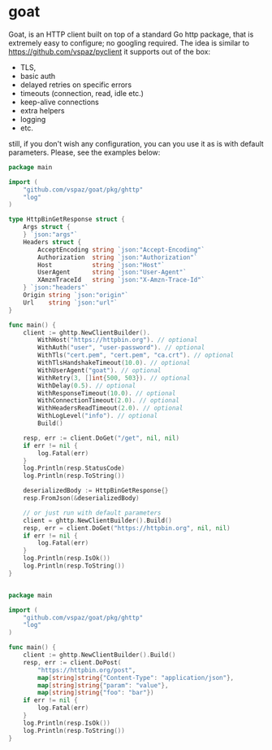 # goat

Goat, is an HTTP client built on top of a standard Go http package, that is extremely easy to configure; no googling
required. The idea is similar to https://github.com/vspaz/pyclient
it supports out of the box:

* TLS,
* basic auth
* delayed retries on specific errors
* timeouts (connection, read, idle etc.)
* keep-alive connections
* extra helpers
* logging
* etc.

still, if you don't wish any configuration, you can you use it as is with default parameters. Please, see the examples
below:

```go
package main

import (
	"github.com/vspaz/goat/pkg/ghttp"
	"log"
)

type HttpBinGetResponse struct {
	Args struct {
	} `json:"args"`
	Headers struct {
		AcceptEncoding string `json:"Accept-Encoding"`
		Authorization  string `json:"Authorization"`
		Host           string `json:"Host"`
		UserAgent      string `json:"User-Agent"`
		XAmznTraceId   string `json:"X-Amzn-Trace-Id"`
	} `json:"headers"`
	Origin string `json:"origin"`
	Url    string `json:"url"`
}

func main() {
	client := ghttp.NewClientBuilder().
		WithHost("https://httpbin.org"). // optional 
		WithAuth("user", "user-password"). // optional 
		WithTls("cert.pem", "cert.pem", "ca.crt"). // optional 
		WithTlsHandshakeTimeout(10.0). // optional
		WithUserAgent("goat"). // optional
		WithRetry(3, []int{500, 503}). // optional 
		WithDelay(0.5). // optional
		WithResponseTimeout(10.0). // optional
		WithConnectionTimeout(2.0). // optional 
		WithHeadersReadTimeout(2.0). // optional
		WithLogLevel("info"). // optional 
		Build()

	resp, err := client.DoGet("/get", nil, nil)
	if err != nil {
		log.Fatal(err)
	}
	log.Println(resp.StatusCode)
	log.Println(resp.ToString())

	deserializedBody := HttpBinGetResponse{}
	resp.FromJson(&deserializedBody)

	// or just run with default parameters
	client = ghttp.NewClientBuilder().Build()
	resp, err = client.DoGet("https://httpbin.org", nil, nil)
	if err != nil {
		log.Fatal(err)
	}
	log.Println(resp.IsOk())
	log.Println(resp.ToString())
}
```

```go

package main

import (
	"github.com/vspaz/goat/pkg/ghttp"
	"log"
)

func main() {
	client := ghttp.NewClientBuilder().Build()
	resp, err := client.DoPost(
		"https://httpbin.org/post",
		map[string]string{"Content-Type": "application/json"},
		map[string]string{"param": "value"},
		map[string]string{"foo": "bar"})
	if err != nil {
		log.Fatal(err)
	}
	log.Println(resp.IsOk())
	log.Println(resp.ToString())
}
```